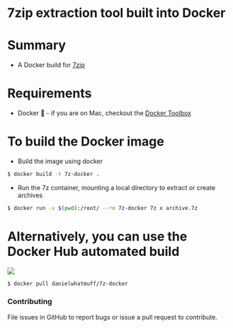 # 7zip extraction tool built into Docker

# Summary

- A Docker build for [7zip](http://www.7-zip.org/)

# Requirements

- Docker :whale: - if you are on Mac, checkout the [Docker Toolbox](http://docs.docker.com/mac/step_one/)

# To build the Docker image

- Build the image using docker
```bash
$ docker build -t 7z-docker .
```
- Run the 7z container, mounting a local directory to extract or create archives
```bash
$ docker run -v $(pwd):/root/ --rm 7z-docker 7z x archive.7z
```

# Alternatively, you can use the Docker Hub automated build

[![](https://badge.imagelayers.io/danielwhatmuff/7z-docker:latest.svg)](https://imagelayers.io/?images=danielwhatmuff/7z-docker:latest 'Get your own badge on imagelayers.io')

```bash
$ docker pull danielwhatmuff/7z-docker
```

### Contributing
File issues in GitHub to report bugs or issue a pull request to contribute.
